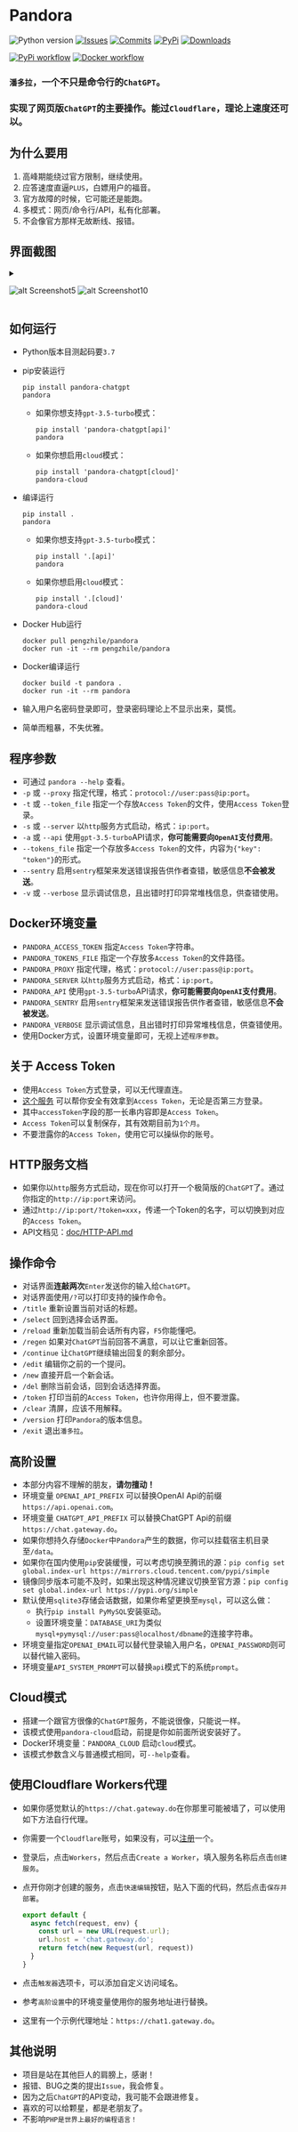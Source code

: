 # Pandora

![Python version](https://img.shields.io/badge/python-%3E%3D3.7-green)
[![Issues](https://img.shields.io/github/issues-raw/pengzhile/pandora)](https://github.com/pengzhile/pandora/issues)
[![Commits](https://img.shields.io/github/last-commit/pengzhile/pandora/master)](https://github.com/pengzhile/pandora/commits/master)
[![PyPi](https://img.shields.io/pypi/v/pandora-chatgpt.svg)](https://pypi.python.org/pypi/pandora-chatgpt)
[![Downloads](https://static.pepy.tech/badge/pandora-chatgpt)](https://pypi.python.org/pypi/pandora-chatgpt)

[![PyPi workflow](https://github.com/pengzhile/pandora/actions/workflows/python-publish.yml/badge.svg)](https://github.com/pengzhile/pandora/actions/workflows/python-publish.yml)
[![Docker workflow](https://github.com/pengzhile/pandora/actions/workflows/docker-publish.yml/badge.svg)](https://github.com/pengzhile/pandora/actions/workflows/docker-publish.yml)

### `潘多拉`，一个不只是命令行的`ChatGPT`。

### 实现了网页版`ChatGPT`的主要操作。能过`Cloudflare`，理论上速度还可以。

## 为什么要用

1. 高峰期能绕过官方限制，继续使用。
2. 应答速度直逼`PLUS`，白嫖用户的福音。
3. 官方故障的时候，它可能还是能跑。
4. 多模式：网页/命令行/API，私有化部署。
5. 不会像官方那样无故断线、报错。

## 界面截图

  <details>

  <summary>

  ![alt Screenshot5](https://github.com/pengzhile/pandora/raw/master/doc/images/s05.png)
  ![alt Screenshot10](https://github.com/pengzhile/pandora/raw/master/doc/images/s10.jpeg)

  </summary>

  ![alt Screenshot1](https://github.com/pengzhile/pandora/raw/master/doc/images/s01.png)
  ![alt Screenshot2](https://github.com/pengzhile/pandora/raw/master/doc/images/s02.png)
  ![alt Screenshot3](https://github.com/pengzhile/pandora/raw/master/doc/images/s03.png)
  ![alt Screenshot4](https://github.com/pengzhile/pandora/raw/master/doc/images/s04.png)
  ![alt Screenshot6](https://github.com/pengzhile/pandora/raw/master/doc/images/s06.png)
  ![alt Screenshot11](https://github.com/pengzhile/pandora/raw/master/doc/images/s11.jpeg)

  </details>

## 如何运行

* Python版本目测起码要`3.7`

* pip安装运行

  ```shell
  pip install pandora-chatgpt
  pandora
  ```
  * 如果你想支持`gpt-3.5-turbo`模式：

    ```shell
    pip install 'pandora-chatgpt[api]'
    pandora
    ```
  * 如果你想启用`cloud`模式：

    ```shell
    pip install 'pandora-chatgpt[cloud]'
    pandora-cloud
    ```

* 编译运行

  ```shell
  pip install .
  pandora
  ```
  
  * 如果你想支持`gpt-3.5-turbo`模式：

    ```shell
    pip install '.[api]'
    pandora
    ```
  
  * 如果你想启用`cloud`模式：

    ```shell
    pip install '.[cloud]'
    pandora-cloud
    ```

* Docker Hub运行

  ```shell
  docker pull pengzhile/pandora
  docker run -it --rm pengzhile/pandora
  ```

* Docker编译运行

  ```shell
  docker build -t pandora .
  docker run -it --rm pandora
  ```

* 输入用户名密码登录即可，登录密码理论上不显示出来，莫慌。
* 简单而粗暴，不失优雅。

## 程序参数

* 可通过 `pandora --help` 查看。
* `-p` 或 `--proxy` 指定代理，格式：`protocol://user:pass@ip:port`。
* `-t` 或 `--token_file` 指定一个存放`Access Token`的文件，使用`Access Token`登录。
* `-s` 或 `--server` 以`http`服务方式启动，格式：`ip:port`。
* `-a` 或 `--api` 使用`gpt-3.5-turbo`API请求，**你可能需要向`OpenAI`支付费用**。
* `--tokens_file` 指定一个存放多`Access Token`的文件，内容为`{"key": "token"}`的形式。
* `--sentry` 启用`sentry`框架来发送错误报告供作者查错，敏感信息**不会被发送**。
* `-v` 或 `--verbose` 显示调试信息，且出错时打印异常堆栈信息，供查错使用。

## Docker环境变量

* `PANDORA_ACCESS_TOKEN` 指定`Access Token`字符串。
* `PANDORA_TOKENS_FILE` 指定一个存放多`Access Token`的文件路径。
* `PANDORA_PROXY` 指定代理，格式：`protocol://user:pass@ip:port`。
* `PANDORA_SERVER` 以`http`服务方式启动，格式：`ip:port`。
* `PANDORA_API` 使用`gpt-3.5-turbo`API请求，**你可能需要向`OpenAI`支付费用**。
* `PANDORA_SENTRY` 启用`sentry`框架来发送错误报告供作者查错，敏感信息**不会被发送**。
* `PANDORA_VERBOSE` 显示调试信息，且出错时打印异常堆栈信息，供查错使用。
* 使用Docker方式，设置环境变量即可，无视上述`程序参数`。

## 关于 Access Token

* 使用`Access Token`方式登录，可以无代理直连。
* [这个服务](https://chat.gateway.do/auth) 可以帮你安全有效拿到`Access Token`，无论是否第三方登录。
* 其中`accessToken`字段的那一长串内容即是`Access Token`。
* `Access Token`可以复制保存，其有效期目前为`1个月`。
* 不要泄露你的`Access Token`，使用它可以操纵你的账号。

## HTTP服务文档

* 如果你以`http`服务方式启动，现在你可以打开一个极简版的`ChatGPT`了。通过你指定的`http://ip:port`来访问。
* 通过`http://ip:port/?token=xxx`，传递一个Token的名字，可以切换到对应的`Access Token`。
* API文档见：[doc/HTTP-API.md](https://github.com/pengzhile/pandora/blob/master/doc/HTTP-API.md)

## 操作命令

* 对话界面**连敲两次**`Enter`发送你的输入给`ChatGPT`。
* 对话界面使用`/?`可以打印支持的操作命令。
* `/title` 重新设置当前对话的标题。
* `/select` 回到选择会话界面。
* `/reload` 重新加载当前会话所有内容，`F5`你能懂吧。
* `/regen` 如果对`ChatGPT`当前回答不满意，可以让它重新回答。
* `/continue` 让`ChatGPT`继续输出回复的剩余部分。
* `/edit` 编辑你之前的一个提问。
* `/new` 直接开启一个新会话。
* `/del` 删除当前会话，回到会话选择界面。
* `/token` 打印当前的`Access Token`，也许你用得上，但不要泄露。
* `/clear` 清屏，应该不用解释。
* `/version` 打印`Pandora`的版本信息。
* `/exit` 退出`潘多拉`。

## 高阶设置

* 本部分内容不理解的朋友，**请勿擅动！**
* 环境变量 `OPENAI_API_PREFIX` 可以替换OpenAI Api的前缀`https://api.openai.com`。
* 环境变量 `CHATGPT_API_PREFIX` 可以替换ChatGPT Api的前缀`https://chat.gateway.do`。
* 如果你想持久存储`Docker`中`Pandora`产生的数据，你可以挂载宿主机目录至`/data`。
* 如果你在国内使用`pip`安装缓慢，可以考虑切换至腾讯的源：```pip config set global.index-url https://mirrors.cloud.tencent.com/pypi/simple```
* 镜像同步版本可能不及时，如果出现这种情况建议切换至官方源：```pip config set global.index-url https://pypi.org/simple```
* 默认使用`sqlite3`存储会话数据，如果你希望更换至`mysql`，可以这么做：
  * 执行```pip install PyMySQL```安装驱动。
  * 设置环境变量：`DATABASE_URI`为类似`mysql+pymysql://user:pass@localhost/dbname`的连接字符串。
* 环境变量指定`OPENAI_EMAIL`可以替代登录输入用户名，`OPENAI_PASSWORD`则可以替代输入密码。
* 环境变量`API_SYSTEM_PROMPT`可以替换`api`模式下的系统`prompt`。

## Cloud模式

* 搭建一个跟官方很像的`ChatGPT`服务，不能说很像，只能说一样。
* 该模式使用`pandora-cloud`启动，前提是你如前面所说安装好了。
* Docker环境变量：`PANDORA_CLOUD` 启动`cloud`模式。
* 该模式参数含义与普通模式相同，可`--help`查看。

## 使用Cloudflare Workers代理

* 如果你感觉默认的`https://chat.gateway.do`在你那里可能被墙了，可以使用如下方法自行代理。
* 你需要一个`Cloudflare`账号，如果没有，可以[注册](https://dash.cloudflare.com/sign-up)一个。
* 登录后，点击`Workers`，然后点击`Create a Worker`，填入服务名称后点击`创建服务`。
* 点开你刚才创建的服务，点击`快速编辑`按钮，贴入下面的代码，然后点击`保存并部署`。

  ```javascript
  export default {
    async fetch(request, env) {
      const url = new URL(request.url);
      url.host = 'chat.gateway.do';
      return fetch(new Request(url, request))
    }
  }
  ```

* 点击`触发器`选项卡，可以添加自定义访问域名。
* 参考`高阶设置`中的环境变量使用你的服务地址进行替换。
* 这里有一个示例代理地址：`https://chat1.gateway.do`。

## 其他说明

* 项目是站在其他巨人的肩膀上，感谢！
* 报错、BUG之类的提出`Issue`，我会修复。
* 因为之后`ChatGPT`的API变动，我可能不会跟进修复。
* 喜欢的可以给颗星，都是老朋友了。
* 不影响`PHP是世界上最好的编程语言！`
 